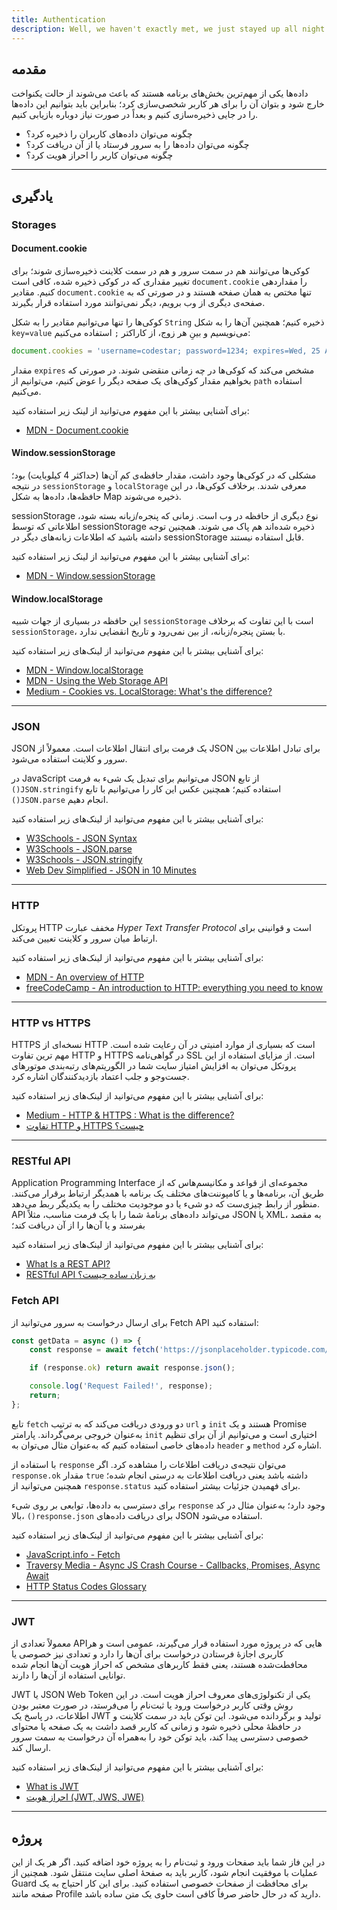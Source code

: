 ```yaml
---
title: Authentication
description: Well, we haven't exactly met, we just stayed up all night talking on the internet.
---
```


## مقدمه

داده‌ها یکی از مهم‌ترین بخش‌های برنامه هستند
که باعث می‌شوند از حالت یکنواخت خارج شود و بتوان آن را برای هر کاربر شخصی‌سازی کرد؛
بنابراین باید بتوانیم این داده‌ها را در جایی ذخیره‌سازی کنیم و بعداً در صورت نیاز دوباره بازیابی کنیم.

-   چگونه می‌توان داده‌های کاربران را ذخیره کرد؟
-   چگونه می‌توان داده‌ها را به سرور فرستاد یا از آن دریافت کرد؟
-   چگونه می‌توان کاربر را احراز هویت کرد؟

---

## یادگیری

### Storages

#### Document.cookie

کوکی‌ها می‌توانند هم در سمت سرور و هم در سمت کلاینت ذخیره‌سازی شوند؛
برای تغییر مقداری که در کوکی ذخیره شده، کافی است `document.cookie` را مقدار‌دهی کنیم.
مقادیر `document.cookie` تنها مختص به همان صفحه هستند و در صورتی که به صفحه‌ی دیگری از وب برویم،
دیگر نمی‌توانند مورد استفاده قرار بگیرند.

کوکی‌ها را تنها می‌توانیم مقادیر را به شکل `String` ذخیره کنیم؛
همچنین آن‌ها را به شکل
`key=value`
می‌نویسیم و بینِ هر زوج، از کاراکتر
`;`
استفاده می‌کنیم:

```javascript
document.cookies = 'username=codestar; password=1234; expires=Wed, 25 Aug 2021 21:08:53 GMT; path=/link.html';
```

مقدار `expires` مشخص می‌کند که کوکی‌ها در چه زمانی منقضی شوند.
در صورتی که بخواهیم مقدار کوکی‌های یک صفحه دیگر را عوض کنیم، می‌توانیم از `path` استفاده می‌کنیم.

برای آشنایی بیشتر با این مفهوم می‌توانید از لینک زیر استفاده کنید:

-   [MDN - Document.cookie](https://developer.mozilla.org/en-US/docs/Web/API/Document/cookie/)

#### Window.sessionStorage

مشکلی که در کوکی‌ها وجود داشت، مقدار حافظه‌ی کم آن‌ها (حداکثر 4 کیلوبایت) بود؛
در نتیجه `sessionStorage` و `localStorage` معرفی شدند.
بر‌خلاف کوکی‌ها، در این حافظه‌ها، داده‌ها به شکل Map ذخیره می‌شوند.

sessionStorage
نوع دیگری از حافظه در وب است.
زمانی که پنجره/زبانه بسته شود، اطلاعاتی که توسط sessionStorage ذخیره شده‌اند هم پاک می شوند.
همچنین توجه داشته باشید که اطلاعات زبانه‌های دیگر در sessionStorage قابل استفاده نیستند.

برای آشنایی بیشتر با این مفهوم می‌توانید از لینک زیر استفاده کنید:

-   [MDN - Window.sessionStorage](https://developer.mozilla.org/en-US/docs/Web/API/Window/sessionStorage)

#### Window.localStorage

این حافظه در بسیاری از جهات شبیه `sessionStorage` است با این تفاوت که بر‌خلاف `sessionStorage`، با بستن پنجره/زبانه، از بین نمی‌رود و تاریخ انقضایی ندارد.

برای آشنایی بیشتر با این مفهوم می‌توانید از لینک‌های زیر استفاده کنید:

-   [MDN - Window.localStorage](https://developer.mozilla.org/en-US/docs/Web/API/Window/localStorage)
-   [MDN - Using the Web Storage API](https://developer.mozilla.org/en-US/docs/Web/API/Web_Storage_API/Using_the_Web_Storage_API)
-   [Medium - Cookies vs. LocalStorage: What's the difference?](https://medium.com/swlh/cookies-vs-localstorage-whats-the-difference-d99f0eb09b44)

---

### JSON

JSON
یک فرمت برای انتقال اطلاعات است.
معمولاً از JSON برای تبادل اطلاعات بین سرور و کلاینت استفاده می‌شود.

در JavaScript می‌توانیم برای تبدیل یک شیء به فرمت JSON از تابع
`()JSON.stringify`
استفاده کنیم؛
همچنین عکس این کار را می‌توانیم با تابع
`()JSON.parse`
انجام دهیم.

برای آشنایی بیشتر با این مفهوم می‌توانید از لینک‌های زیر استفاده کنید:

-   [W3Schools - JSON Syntax](https://www.w3schools.com/js/js_json_syntax.asp)
-   [W3Schools - JSON.parse](https://www.w3schools.com/js/js_json_parse.asp)
-   [W3Schools - JSON.stringify](https://www.w3schools.com/js/js_json_stringify.asp)
-   [Web Dev Simplified - JSON in 10 Minutes](https://www.youtube.com/watch?v=iiADhChRriM)

---

### HTTP

پروتکل HTTP مخفف عبارت
_Hyper Text Transfer Protocol_
است و قوانینی برای ارتباط میان سرور و کلاینت تعیین می‌کند.

برای آشنایی بیشتر با این مفهوم می‌توانید از لینک‌های زیر استفاده کنید:

-   [MDN - An overview of HTTP](https://developer.mozilla.org/en-US/docs/Web/HTTP/Overview)
-   [freeCodeCamp - An introduction to HTTP: everything you need to know](https://www.freecodecamp.org/news/http-and-everything-you-need-to-know-about-it/)

---

### HTTP vs HTTPS

HTTPS
نسخه‌ای از HTTP است که بسیاری از موارد امنیتی در آن رعایت شده است.
مهم ترین تفاوت HTTP و HTTPS در گواهی‌نامه SSL است.
از مزایای استفاده از این پروتکل می‌توان به افزایش امتیاز سایت شما در الگوریتم‌های رتبه‌بندی موتور‌‌های جست‌وجو
و جلب اعتماد بازدیدکنندگان اشاره کرد.

برای آشنایی بیشتر با این مفهوم می‌توانید از لینک‌های زیر استفاده کنید:

-   [Medium - HTTP & HTTPS : What is the difference?](https://medium.com/@pallavimodi/http-https-what-is-the-difference-3a97fe2f7fd8#:~:text=As%20we%20learnt%20earlier%2C%20S,are%20encrypted%20or%20%E2%80%9CSecure%E2%80%9D.)
-   [تفاوت HTTP و HTTPS چیست؟](https://www.irandnn.ir/mag/http-vs-https/)

---

### RESTful API

Application Programming Interface
مجموعه‌ای از قواعد و مکانیسم‌هاس که از طریق آن، برنامه‌ها و یا کامپوننت‌های مختلف یک برنامه با همدیگر ارتباط برقرار می‌کنند.
منظور از رابط چیزی‌ست که دو شیء یا دو موجودیت مختلف را به یکدیگر ربط می‌دهد.
API
می‌تواند داده‌های برنامۀ شما را با یک فرمت مناسب،
مثلاً JSON یا XML،
به مقصد بفرستد و یا آن‌‌ها را از آن دریافت کند؛

برای آشنایی بیشتر با این مفهوم می‌توانید از لینک‌های زیر استفاده کنید:

-   [What Is a REST API?](https://www.sitepoint.com/rest-api/)
-   [RESTful API به زبان ساده چیست؟](https://roocket.ir/articles/a-beginners-tutorial-for-understanding-restful-API)

### Fetch API

برای ارسال درخواست به سرور می‌توانید از Fetch API استفاده کنید:

```javascript
const getData = async () => {
    const response = await fetch('https://jsonplaceholder.typicode.com/users');

    if (response.ok) return await response.json();

    console.log('Request Failed!', response);
    return;
};
```

تابع `fetch` دو ورودی دریافت می‌کند که به ترتیب `url` و `init` هستند
و یک Promise به‌عنوان خروجی برمی‌گرداند.
پارامتر `init` اختیاری است و می‌توانیم از آن برای تنظیم داده‌های خاصی استفاده کنیم
که به‌عنوان مثال می‌توان به `header` و `method` اشاره کرد.

با استفاده از `response` می‌توان نتیجه‌ی دریافت اطلاعات را مشاهده کرد.
اگر `response.ok` مقدار `true` داشته باشد یعنی دریافت اطلاعات به درستی انجام شده؛
همچنین می‌توانید از `response.status` برای فهمیدن جزئیات بیشتر استفاده کنید.

برای دسترسی به داده‌ها، توابعی بر روی شیء `response` وجود دارد؛
به‌عنوان مثال در کد بالا، `()response.json` برای دریافت داده‌های JSON استفاده می‌شود.

برای آشنایی بیشتر با این مفهوم می‌توانید از لینک‌های زیر استفاده کنید:

-   [JavaScript.info - Fetch](https://javascript.info/fetch)
-   [Traversy Media - Async JS Crash Course - Callbacks, Promises, Async Await](https://www.youtube.com/watch?v=PoRJizFvM7s)
-   [HTTP Status Codes Glossary](https://www.webfx.com/web-development/glossary/http-status-codes/)

---

### JWT

معمولاً تعدادی از APIهایی که در پروژه مورد استفاده قرار می‌گیرند، عمومی است و هر کاربری اجازۀ فرستادن درخواست برای آن‌ها را دارد
و تعدادی نیز خصوصی یا محافطت‌شده هستند، یعنی فقط کاربر‌های مشخص که احراز هویت آن‌ها انجام شده توانایی استفاده از آن‌ها را دارند.

JWT
یا
JSON Web Token
یکی از تکنولوژی‌های معروف احراز هویت است.
در این روش وقتی کاربر درخواست ورود یا ثبت‌نام را می‌فرستد، در صورت معتبر بودن اطلاعات، در پاسخ یک JWT تولید و برگردانده می‌شود.
این توکن باید در سمت کلاینت و در حافظۀ محلی ذخیره شود و زمانی که کاربر قصد داشت به یک صفحه یا محتوای خصوصی دسترسی پیدا کند،
باید توکن خود را به‌همراه آن درخواست به سمت سرور ارسال کند.

برای آشنایی بیشتر با این مفهوم می‌توانید از لینک‌های زیر استفاده کنید:

-   [What is JWT](https://jwt.io/introduction)
-   [احراز هویت (JWT, JWS, JWE)](https://virgool.io/@erfun/%D9%87%D9%88%DB%8C%D8%AA-%D8%B3%D9%86%D8%AC%DB%8C-%DA%A9%D8%A7%D8%B1%D8%A8%D8%B1%D8%A7%D9%86-jwt-jws-jwe-pedif3sejkol)

---

## پروژه

در این فاز شما باید صفحات ورود و ثبت‌نام را به پروژه خود اضافه کنید.
اگر هر یک از این عملیات با موفقیت انجام شود، کاربر باید به صفحۀ اصلی سایت منتقل شود.
همچنین از Guard برای محافظت از صفحات خصوصی استفاده کنید.
برای این کار احتیاج به یک صفحه مانند Profile دارید که در حال حاضر صرفاً کافی است حاوی یک متن ساده باشد.
